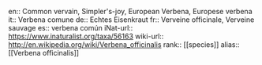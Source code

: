 

en:: Common vervain, Simpler's-joy, European Verbena, Europese verbena
it:: Verbena comune
de:: Echtes Eisenkraut
fr:: Verveine officinale, Verveine sauvage
es:: verbena común
iNat-url:: https://www.inaturalist.org/taxa/56163
wiki-url:: http://en.wikipedia.org/wiki/Verbena_officinalis
rank:: [[species]]
alias:: [[Verbena officinalis]]
